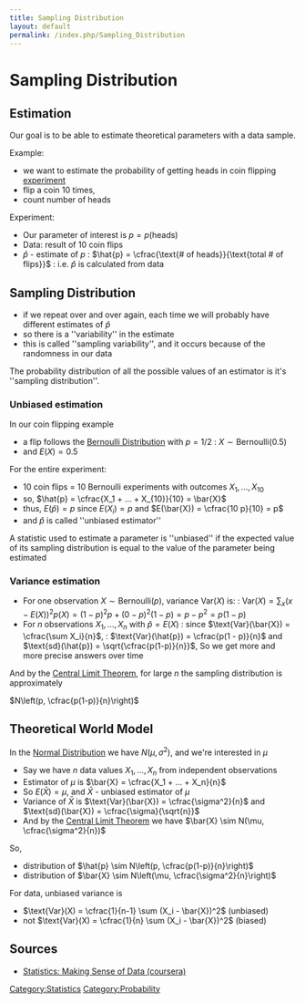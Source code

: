 ```yaml
---
title: Sampling Distribution
layout: default
permalink: /index.php/Sampling_Distribution
---
```


# Sampling Distribution

## Estimation
Our goal is to be able to estimate theoretical parameters with a data sample. 

Example:
- we want to estimate the probability of getting heads in coin flipping [experiment](Experiments)
- flip a coin 10 times, 
- count number of heads 

Experiment:
- Our parameter of interest is $p = p(\text{heads})$
- Data: result of 10 coin flips
- $\hat{p}$ - estimate of $p$
: $\hat{p} = \cfrac{\text{# of heads}}{\text{total # of flips}}$
: i.e. $\hat{p}$ is calculated from data


## Sampling Distribution
- if we repeat over and over again, each time we will probably have different estimates of $\hat{p}$
- so there is a ''variability'' in the estimate
- this is called ''sampling variability'', and it occurs because of the randomness in our data


The probability distribution of all the possible values of an estimator is it's ''sampling distribution''.


### Unbiased estimation
In our coin flipping example
- a flip follows the [Bernoulli Distribution](Bernoulli_Distribution) with $p = 1/2$
: $X \sim \text{Bernoulli}(0.5)$
- and $E(X) = 0.5$


For the entire experiment:
- 10 coin flips = 10 Bernoulli experiments with outcomes $X_1, ..., X_{10}$
- so, $\hat{p} = \cfrac{X_1 + ... + X_{10}}{10} = \bar{X}$
- thus, $E(\hat{p}) = p$ since $E(X_i) = p$ and $E(\bar{X}) = \cfrac{10 p}{10}  = p$
- and $\hat{p}$ is called ''unbiased estimator''


A statistic used to estimate a parameter is ''unbiased'' if the expected value of its sampling distribution is equal to the value of the parameter being estimated


### Variance estimation
- For one observation $X \sim \text{Bernoulli}(p)$, variance $\text{Var}(X)$ is:
: $\text{Var}(X) = \sum_{x} (x - E(X))^2 p(X) = (1 - p)^2 p + (0 - p)^2 (1 - p) = p - p^2 = p(1 - p)$
- For $n$ observations $X_1, ..., X_{n}$ with $\hat{p} = E(X)$
: since $\text{Var}(\bar{X}) = \cfrac{\sum X_i}{n}$,
: $\text{Var}(\hat{p}) = \cfrac{p(1 - p)}{n}$ and $\text{sd}(\hat{p}) = \sqrt{\cfrac{p(1-p)}{n}}$,
So we get more and more precise answers over time 


And by the [Central Limit Theorem](Central_Limit_Theorem), for large $n$ the sampling distribution is approximately 

$N\left(p, \cfrac{p(1-p)}{n}\right)$


## Theoretical World Model
In the [Normal Distribution](Normal_Distribution) we have  $N(\mu, \sigma^2)$, and we're interested in $\mu$
- Say we have $n$ data values $X_1, ..., X_n$ from independent observations 
- Estimator of $\mu$ is $\bar{X} = \cfrac{X_1 + ... + X_n}{n}$
- So $E(\bar{X}) = \mu$, and $\bar{X}$ - unbiased estimator of $\mu$
- Variance of $\bar{X}$ is $\text{Var}(\bar{X}) = \cfrac{\sigma^2}{n}$ and $\text{sd}(\bar{X}) = \cfrac{\sigma}{\sqrt{n}}$
- And by the [Central Limit Theorem](Центральная_предельная_теорема) we have $\bar{X} \sim N(\mu, \cfrac{\sigma^2}{n})$


So, 
- distribution of $\hat{p} \sim N\left(p, \cfrac{p(1-p)}{n}\right)$
- distribution of $\bar{X} \sim N\left(\mu, \cfrac{\sigma^2}{n}\right)$


For data, unbiased variance is 
- $\text{Var}(X) = \cfrac{1}{n-1} \sum (X_i - \bar{X})^2$ (unbiased)
- not $\text{Var}(X) = \cfrac{1}{n} \sum (X_i - \bar{X})^2$ (biased)


## Sources
- [Statistics: Making Sense of Data (coursera)](Statistics__Making_Sense_of_Data_(coursera))


[Category:Statistics](Category_Statistics)
[Category:Probability](Category_Probability)